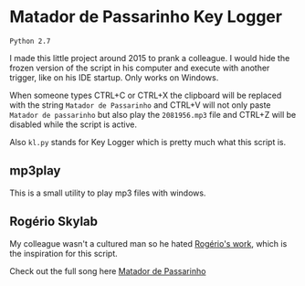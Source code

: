 # Matador de Passarinho Key Logger

`Python 2.7`

I made this little project around 2015 to prank a colleague. I would hide the frozen version of the script in his computer and execute with another trigger, like on his IDE startup. Only works on Windows.

When someone types CTRL+C or CTRL+X the clipboard will be replaced with the string `Matador de Passarinho` and CTRL+V will not only paste `Matador de passarinho` but also play the `2081956.mp3` file and CTRL+Z will be disabled while the script is active.

Also `kl.py` stands for Key Logger which is pretty much what this script is.

## mp3play

This is a small utility to play mp3 files with windows.

## Rogério Skylab

My colleague wasn't a cultured man so he hated [Rogério's work](https://pt.wikipedia.org/wiki/Rog%C3%A9rio_Skylab), which is the inspiration for this script.

Check out the full song here [Matador de Passarinho](https://www.youtube.com/watch?v=f3R7nOi8Qx8)

